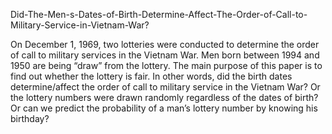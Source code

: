 Did-The-Men-s-Dates-of-Birth-Determine-Affect-The-Order-of-Call-to-Military-Service-in-Vietnam-War?

On December 1, 1969, two lotteries were conducted to determine the order of call to military services in the Vietnam War. Men born between 1994 and 1950 are being “draw” from the lottery.
The main purpose of this paper is to find out whether the lottery is fair. In other words, did the birth dates determine/affect the order of call to military service in the Vietnam War? Or the lottery numbers were drawn randomly regardless of the dates of birth? Or can we predict the probability of a man’s lottery number by knowing his birthday?
